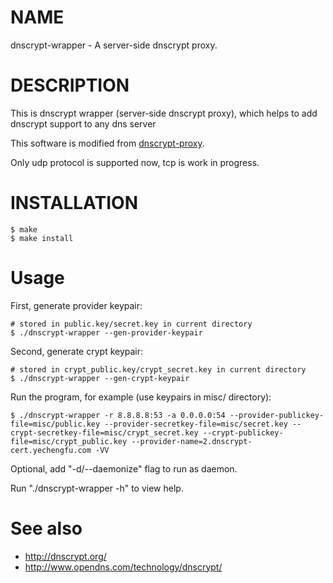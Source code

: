 NAME
====

dnscrypt-wrapper - A server-side dnscrypt proxy.

DESCRIPTION
===========

This is dnscrypt wrapper (server-side dnscrypt proxy), which helps to add dnscrypt support to any dns server

This software is modified from
[dnscrypt-proxy](https://github.com/opendns/dnscrypt-proxy).

Only udp protocol is supported now, tcp is work in progress.

INSTALLATION
============

    $ make
    $ make install
    
Usage
=====

First, generate provider keypair:

    # stored in public.key/secret.key in current directory
    $ ./dnscrypt-wrapper --gen-provider-keypair

Second, generate crypt keypair:

    # stored in crypt_public.key/crypt_secret.key in current directory
    $ ./dnscrypt-wrapper --gen-crypt-keypair

Run the program, for example (use keypairs in misc/ directory):

    $ ./dnscrypt-wrapper -r 8.8.8.8:53 -a 0.0.0.0:54 --provider-publickey-file=misc/public.key --provider-secretkey-file=misc/secret.key --crypt-secretkey-file=misc/crypt_secret.key --crypt-publickey-file=misc/crypt_public.key --provider-name=2.dnscrypt-cert.yechengfu.com -VV

Optional, add "-d/--daemonize" flag to run as daemon.

Run "./dnscrypt-wrapper -h" to view help.

See also
========
    
- http://dnscrypt.org/
- http://www.opendns.com/technology/dnscrypt/
